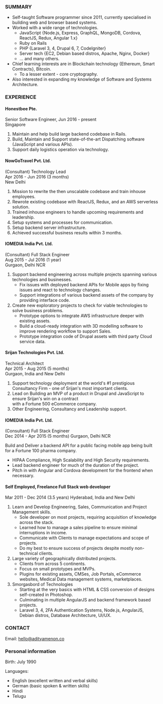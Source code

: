 ### SUMMARY

* Self-taught Software programmer since 2011, currently specialised in building web and browser based systems. 
* Worked with a wide range of technologies.
    * JavaScript {Node.js, Express, GraphQL, MongoDB, Cordova, ReactJS, Redux, Angular 1.x}
    * Ruby on Rails
    * PHP {Laravel 3, 4, Drupal 6, 7, CodeIgniter}
    * Server tech {EC2, Debian based distros, Apache, Nginx, Docker}  
    * ... and many others.
* Chief learning interests are in Blockchain technology {Ethereum, Smart Contracts}, Bitcoin.
    * To a lesser extent - core cryptography. 
* Also interested in expanding my knowledge of Software and Systems Architecture.

### EXPERIENCE

#### Honestbee Pte.  
  
Senior Software Engineer, Jun 2016 - present      
Singapore

1. Maintain and help build large backend codebase in Rails.
2. Build, Maintain and Support state-of-the-art Dispatching software (JavaScript and various APIs).
3. Support daily logistics operation via technology.

#### NowGoTravel Pvt. Ltd.
(Consultant) Technology Lead  
Apr 2016 - Jun 2016 (3 months)  
New Delhi

1. Mission to rewrite the then unscalable codebase and train inhouse employees.
2. Rewrote existing codebase with ReactJS, Redux, and an AWS serverless solution.
3. Trained inhouse engineers to handle upcoming requirements and leadership.
4. Setup systems and processes for communication.
5. Setup backend server infrastructure.
6. Achieved successful business results within 3 months.

#### IOMEDIA India Pvt. Ltd.
(Consultant) Full Stack Engineer  
Aug 2015 - Jul 2016 (1 year)  
Gurgaon, Delhi NCR

1. Support backend engineering across multiple projects spanning various technologies and businesses.
    * Fix issues with deployed backend APIs for Mobile apps by fixing issues and react to technology changes.
    * Support integrations of various backend assets of the company by providing interface code.
2. Create new exploratory projects to check for viable technologies to solve business problems.
    * Prototype options to integrate AWS infrastructure deeper with existing assets.
    * Build a cloud-ready integration with 3D modelling software to improve rendering workflow to support Sales.
    * Prototype integration code of Drupal assets with third party Cloud service data.

#### Srijan Technologies Pvt. Ltd.
Technical Architect  
Apr 2015 - Aug 2015 (5 months)  
Gurgaon, India and New Delhi

1. Support technology deployment at the world's #1 prestigious Consultancy Firm - one of Srijan's most important clients.
2. Lead on Building an MVP of a product in Drupal and JavaScript to ensure Srijan's win on a contract    
with a Fortune 500 eCommerce company.
3. Other Engineering, Consultancy and Leadership support. 


#### IOMEDIA India Pvt. Ltd.
(Consultant) Full Stack Engineer  
Dec 2014 - Apr 2015 (5 months)
Gurgaon, Delhi NCR

Build and Deliver a backend API for a public facing mobile app being built for a Fortune 100 pharma company.
* HIPAA Compliance, High Scalability and High Security requirements.
* Lead backend engineer for much of the duration of the project.
* Pitch in with Angular and Cordova development for the frontend when necessary.

#### Self Employed, Freelance Full Stack web developer
Mar 2011 - Dec 2014 (3.5 years)
Hyderabad, India and New Delhi

1. Learn and Develop Engineering, Sales, Communication and Project Management skills.
    * Sole developer on most projects, requiring acquisition of knowledge across the stack.
    * Learned how to manage a sales pipeline to ensure minimal interruptions in income.
    * Communicate with Clients to manage expectations and scope of projects.
    * Do my best to ensure success of projects despite mostly non-technical clients.
2. Large variety of geographically distributed projects.
    * Clients from across 5 continents.
    * Focus on small prototypes and MVPs. 
    * Plugins for existing assets, CMSes, Job Portals, eCommerce websites, Medical Data management systems, marketplaces.
2. Smorgasbord of Technologies
    * Starting at the very basics with HTML & CSS conversion of designs self-created in Photoshop. 
    * Culminating in multiple AngularJS and backend framework based projects.
    * Laravel 3, 4, 2FA Authentication Systems, Node.js, AngularJS, Debian distros, Database Architecture, UI/UX.

### CONTACT
Email: hello@adityamenon.co

### Personal information
Birth: July 1990

Languages:
* English (excellent written and verbal skills)
* German (basic spoken & written skills)
* Hindi
* Telugu
